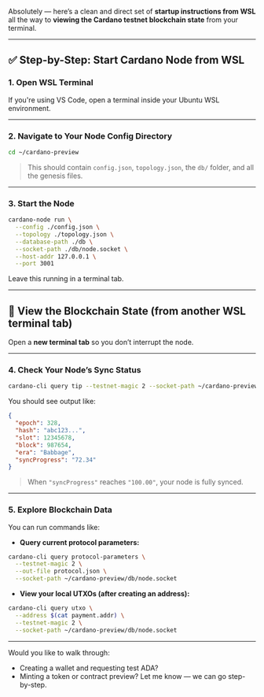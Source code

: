 Absolutely — here’s a clean and direct set of **startup instructions from WSL** all the way to **viewing the Cardano testnet blockchain state** from your terminal.

---

## ✅ Step-by-Step: Start Cardano Node from WSL

### 1. **Open WSL Terminal**
If you're using VS Code, open a terminal inside your Ubuntu WSL environment.

---

### 2. **Navigate to Your Node Config Directory**
```bash
cd ~/cardano-preview
```

> This should contain `config.json`, `topology.json`, the `db/` folder, and all the genesis files.

---

### 3. **Start the Node**
```bash
cardano-node run \
  --config ./config.json \
  --topology ./topology.json \
  --database-path ./db \
  --socket-path ./db/node.socket \
  --host-addr 127.0.0.1 \
  --port 3001
```

Leave this running in a terminal tab.

---

## 🧪 View the Blockchain State (from another WSL terminal tab)

Open a **new terminal tab** so you don’t interrupt the node.

---

### 4. **Check Your Node’s Sync Status**
```bash
cardano-cli query tip --testnet-magic 2 --socket-path ~/cardano-preview/db/node.socket
```

You should see output like:
```json
{
  "epoch": 328,
  "hash": "abc123...",
  "slot": 12345678,
  "block": 987654,
  "era": "Babbage",
  "syncProgress": "72.34"
}
```

> When `"syncProgress"` reaches `"100.00"`, your node is fully synced.

---

### 5. **Explore Blockchain Data**
You can run commands like:

- **Query current protocol parameters:**
```bash
cardano-cli query protocol-parameters \
  --testnet-magic 2 \
  --out-file protocol.json \
  --socket-path ~/cardano-preview/db/node.socket
```

- **View your local UTXOs (after creating an address):**
```bash
cardano-cli query utxo \
  --address $(cat payment.addr) \
  --testnet-magic 2 \
  --socket-path ~/cardano-preview/db/node.socket
```

---

Would you like to walk through:
- Creating a wallet and requesting test ADA?
- Minting a token or contract preview?
Let me know — we can go step-by-step.
